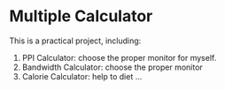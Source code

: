 # Multiple Calculator
This is a practical project, including:
  1. PPI Calculator: choose the proper monitor for myself.
  2. Bandwidth Calculator: choose the proper monitor
  3. Calorie Calculator: help to diet
  ...
